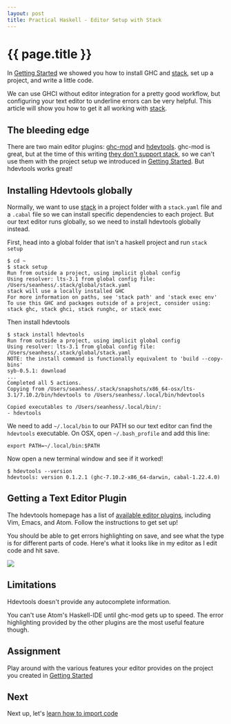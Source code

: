 ```yaml
---
layout: post
title: Practical Haskell - Editor Setup with Stack
---
```


{{ page.title }}
================

In [Getting Started][getting-started] we showed you how to install GHC and [stack][stack], set up a project, and write a little code.

We can use GHCI without editor integration for a pretty good workflow, but configuring your text editor to underline errors can be very helpful. This article will show you how to get it all working with [stack][stack].

The bleeding edge
-----------------

There are two main editor plugins: [ghc-mod][ghc-mod] and [hdevtools][hdevtools]. ghc-mod is great, but at the time of this writing [they don't support stack](https://github.com/kazu-yamamoto/ghc-mod/issues/498), so we can't use them with the project setup we introduced in [Getting Started][getting-started]. But hdevtools works great!

Installing Hdevtools globally
-----------------------------

Normally, we want to use [stack][stack] in a project folder with a `stack.yaml` file and a `.cabal` file so we can install specific dependencies to each project. But our text editor runs globally, so we need to install hdevtools globally instead.

First, head into a global folder that isn't a haskell project and run `stack setup`

    $ cd ~
    $ stack setup
    Run from outside a project, using implicit global config
    Using resolver: lts-3.1 from global config file: /Users/seanhess/.stack/global/stack.yaml
    stack will use a locally installed GHC
    For more information on paths, see 'stack path' and 'stack exec env'
    To use this GHC and packages outside of a project, consider using:
    stack ghc, stack ghci, stack runghc, or stack exec

Then install hdevtools

    $ stack install hdevtools
    Run from outside a project, using implicit global config
    Using resolver: lts-3.1 from global config file: /Users/seanhess/.stack/global/stack.yaml
    NOTE: the install command is functionally equivalent to 'build --copy-bins'
    syb-0.5.1: download
    ...
    Completed all 5 actions.
    Copying from /Users/seanhess/.stack/snapshots/x86_64-osx/lts-3.1/7.10.2/bin/hdevtools to /Users/seanhess/.local/bin/hdevtools

    Copied executables to /Users/seanhess/.local/bin/:
    - hdevtools

We need to add `~/.local/bin` to our PATH so our text editor can find the `hdevtools` executable. On OSX, open `~/.bash_profile` and add this line:

    export PATH=~/.local/bin:$PATH

Now open a new terminal window and see if it worked!

    $ hdevtools --version
    hdevtools: version 0.1.2.1 (ghc-7.10.2-x86_64-darwin, cabal-1.22.4.0)

Getting a Text Editor Plugin
----------------------------

The hdevtools homepage has a list of [available editor plugins](https://github.com/schell/hdevtools#text-editor-integration), including Vim, Emacs, and Atom. Follow the instructions to get set up!

You should be able to get errors highlighting on save, and see what the type is for different parts of code. Here's what it looks like in my editor as I edit code and hit save.

<img src="http://i.imgur.com/iKpRqPS.gif"/>

Limitations
-----------

Hdevtools doesn't provide any autocomplete information.

You can't use Atom's Haskell-IDE until ghc-mod gets up to speed. The error highlighting provided by the other plugins are the most useful feature though.

Assignment
----------

Play around with the various features your editor provides on the project you created in [Getting Started][getting-started]

Next
----

Next up, let's [learn how to import code][importing-code]

[getting-started]: http://seanhess.github.io/2015/08/04/practical-haskell-getting-started.html
[importing-code]: http://seanhess.github.io/2015/08/17/practical-haskell-importing-code.html
[ghc-mod]: http://www.mew.org/~kazu/proj/ghc-mod/en/
[hdevtools]: https://github.com/schell/hdevtools/
[stack]: https://github.com/commercialhaskell/stack
